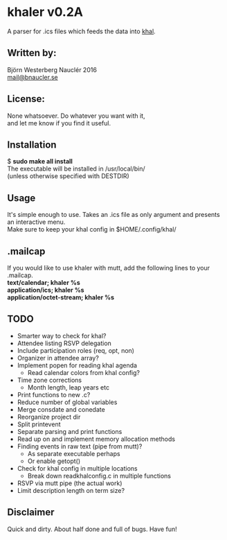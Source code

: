 # khaler v0.2A
A parser for .ics files which feeds the data into [khal](https://lostpackets.de/khal/).  

## Written by:  
Björn Westerberg Nauclér 2016  
mail@bnaucler.se

## License: 
None whatsoever. Do whatever you want with it,  
and let me know if you find it useful.

## Installation
$ **sudo make all install**  
The executable will be installed in /usr/local/bin/  
(unless otherwise specified with DESTDIR)

## Usage
It's simple enough to use. Takes an .ics file as only argument and presents an interactive menu.  
Make sure to keep your khal config in $HOME/.config/khal/

## .mailcap
If you would like to use khaler with mutt, add the following lines to your .mailcap.  
**text/calendar; khaler %s  
application/ics; khaler %s  
application/octet-stream; khaler %s**

## TODO
* Smarter way to check for khal?
* Attendee listing RSVP delegation
* Include participation roles (req, opt, non)
* Organizer in attendee array?
* Implement popen for reading khal agenda
	- Read calendar colors from khal config?
* Time zone corrections
	- Month length, leap years etc
* Print functions to new .c?
* Reduce number of global variables
* Merge consdate and conedate
* Reorganize project dir
* Split printevent
* Separate parsing and print functions
* Read up on and implement memory allocation methods
* Finding events in raw text (pipe from mutt)?
	- As separate executable perhaps
	- Or enable getopt()
* Check for khal config in multiple locations
	- Break down readkhalconfig.c in multiple functions
* RSVP via mutt pipe (the actual work)
* Limit description length on term size?

## Disclaimer
Quick and dirty. About half done and full of bugs. Have fun!

